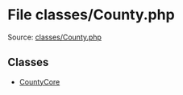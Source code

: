 File classes/County.php
=========

Source: [classes/County.php](https://github.com/PrestaShop/PrestaShop/blob/1.6.0.9/classes/County.php)


Classes
-------

* [CountyCore](class.CountyCore.md)

